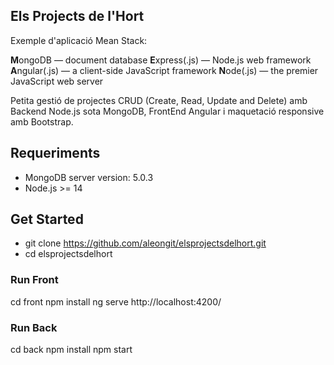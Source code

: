 ## Els Projects de l'Hort

Exemple d'aplicació Mean Stack:

**M**ongoDB — document database
**E**xpress(.js) — Node.js web framework
**A**ngular(.js) — a client-side JavaScript framework
**N**ode(.js) — the premier JavaScript web server

Petita gestió de projectes CRUD (Create, Read, Update and Delete) amb Backend Node.js sota MongoDB, FrontEnd Angular i maquetació responsive amb Bootstrap.

## Requeriments

- MongoDB server version: 5.0.3
- Node.js >= 14

## Get Started

- git clone https://github.com/aleongit/elsprojectsdelhort.git
- cd elsprojectsdelhort

### Run Front
cd front
npm install
ng serve
http://localhost:4200/

### Run Back
cd back
npm install
npm start